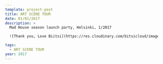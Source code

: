 ```yaml
---
template: project-post
title: ART SCENE TOUR
date: 01/01/2017
description: >
  Mad House season launch party, Helsinki, 1/2017

  ![Thank you, Love Biitsi](https://res.cloudinary.com/bitsicloud/image/upload/v1596108034/bcloud/03.jpg)

tags:
  - ART SCENE TOUR
year: 2017
---
```

